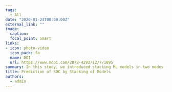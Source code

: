 ```yaml
---
tags:
  - All
date: "2020-01-24T00:00:00Z"
external_link: ""
image:
  caption: 
  focal_point: Smart
links:
- icon: photo-video
  icon_pack: fa
  name: DOI
  url: https://www.mdpi.com/2072-4292/12/7/1095
summary: In this study, we introduced stacking ML models in two modes (standard mode and rescan mode) in order to improve the spatial prediction of SOC content at two contrasting climatic regions (arid and sub-humid). The stacking ensemble modeling in both modes indicated the higher performance in comparison to the individual models.
title: Prediction of SOC by Stacking of Models
authors: 
  - admin
---
```


